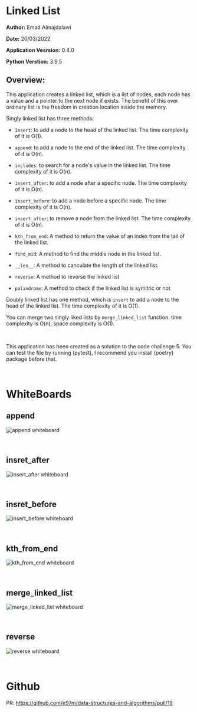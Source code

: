 # Linked List

**Author:** Emad Almajdalawi

**Date:** 20/03/2022

**Application Vesrsion:** 0.4.0

**Python Verstion:** 3.9.5

## Overview:

This application creates a linked list, which is a list of nodes, each node has a value and a pointer to the next node if exists. The benefit of this over ordinary list is the freedom in creation location inside the memory.

Singly linked list has three methods:

- `insert`: to add a node to the head of the linked list. The time complexity of it is O(1).

- `append`: to add a node to the end of the linked list. The time complexity of it is O(n).

- `includes`: to search for a node's value in the linked list. The time complexity of it is O(n).

- `insert_after`: to add a node after a specific node. The time complexity of it is O(n).

- `insert_before`: to add a node before a specific node. The time complexity of it is O(n).

- `insert_after`: to remove a node from the linked list. The time complexity of it is O(n).

- `kth_from_end`: A method to return the value of an index from the tail of the linked list.

- `find_mid`: A method to find the middle node in the linked list.

- `__len__`:  A method to canculate the length of the linked list.

- `reverse`: A method to reverse the linked list

- `palindrome`: A method to check if the linked list is symitric or not

 Doubly linked list has one method, which is `insert` to add a node to the head of the linked list. The time complexity of it is O(1).

 You can merge two singly liked lists by `merge_linked_list` function. time complexity is O(n), space complexity is O(1).

 <br>

 This application has been created as a solution to the code challenge 5. You can test the file by running (pytest), I recommend you install (poetry) package before that.

<br>

# WhiteBoards

## append

![append whiteboard](./imgs/LL.append.png)

<br>

## insret_after

![insert_after whiteboard](./imgs/LL.insert-after.png)

<br>

## insret_before

![insert_before whiteboard](./imgs/LL.insert-before.png)

<br>

## kth_from_end

![kth_from_end whiteboard](./imgs/LL.kth_from_end.png)

<br>

## merge_linked_list

![merge_linked_list whiteboard](./imgs/LL-merge.png)

<br>

## reverse

![reverse whiteboard](./imgs/LL-reverse.png)


<br>

# Github

PR: https://github.com/e97m/data-structures-and-algorithms/pull/19
